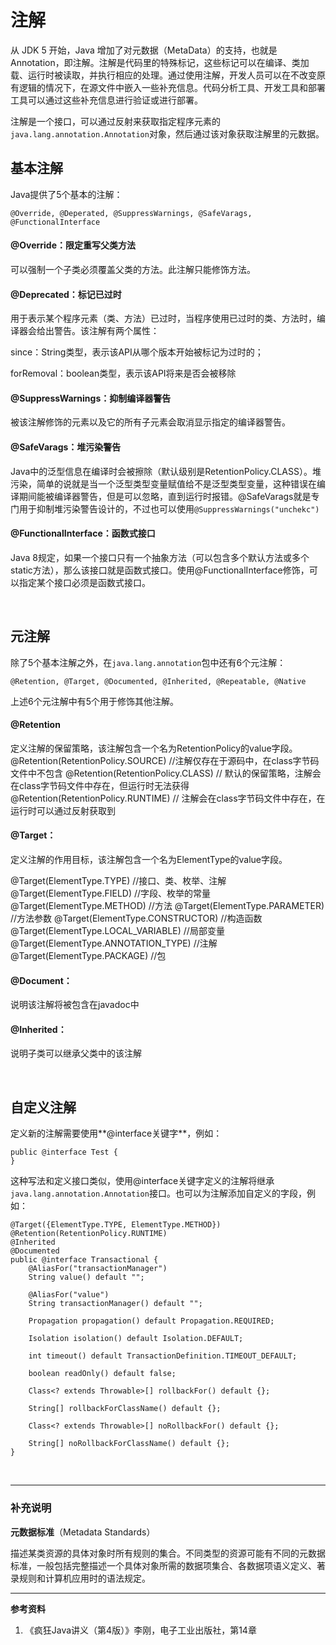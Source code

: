 # 注解

从 JDK 5 开始，Java 增加了对元数据（MetaData）的支持，也就是 Annotation，即注解。注解是代码里的特殊标记，这些标记可以在编译、类加载、运行时被读取，并执行相应的处理。通过使用注解，开发人员可以在不改变原有逻辑的情况下，在源文件中嵌入一些补充信息。代码分析工具、开发工具和部署工具可以通过这些补充信息进行验证或进行部署。

注解是一个接口，可以通过反射来获取指定程序元素的`java.lang.annotation.Annotation`对象，然后通过该对象获取注解里的元数据。

## 基本注解

Java提供了5个基本的注解：

`@Override, @Deperated, @SuppressWarnings, @SafeVarags, @FunctionalInterface`

#### **@Override：限定重写父类方法**

可以强制一个子类必须覆盖父类的方法。此注解只能修饰方法。

#### **@Deprecated：标记已过时**
用于表示某个程序元素（类、方法）已过时，当程序使用已过时的类、方法时，编译器会给出警告。该注解有两个属性：

since：String类型，表示该API从哪个版本开始被标记为过时的；

forRemoval：boolean类型，表示该API将来是否会被移除

#### **@SuppressWarnings：抑制编译器警告**
被该注解修饰的元素以及它的所有子元素会取消显示指定的编译器警告。

#### **@SafeVarags：堆污染警告**

Java中的泛型信息在编译时会被擦除（默认级别是RetentionPolicy.CLASS）。堆污染，简单的说就是当一个泛型类型变量赋值给不是泛型类型变量，这种错误在编译期间能被编译器警告，但是可以忽略，直到运行时报错。@SafeVarags就是专门用于抑制堆污染警告设计的，不过也可以使用`@SuppressWarnings("unchekc")`

#### **@FunctionalInterface：函数式接口**

Java 8规定，如果一个接口只有一个抽象方法（可以包含多个默认方法或多个static方法），那么该接口就是函数式接口。使用@FunctionalInterface修饰，可以指定某个接口必须是函数式接口。

<br>

## 元注解

除了5个基本注解之外，在`java.lang.annotation`包中还有6个元注解：

`@Retention, @Target, @Documented, @Inherited, @Repeatable, @Native`

上述6个元注解中有5个用于修饰其他注解。

#### @Retention

定义注解的保留策略，该注解包含一个名为RetentionPolicy的value字段。  
@Retention(RetentionPolicy.SOURCE)   //注解仅存在于源码中，在class字节码文件中不包含
@Retention(RetentionPolicy.CLASS)     // 默认的保留策略，注解会在class字节码文件中存在，但运行时无法获得
@Retention(RetentionPolicy.RUNTIME)  // 注解会在class字节码文件中存在，在运行时可以通过反射获取到

#### @Target：

定义注解的作用目标，该注解包含一个名为ElementType的value字段。

@Target(ElementType.TYPE)   //接口、类、枚举、注解
@Target(ElementType.FIELD) //字段、枚举的常量
@Target(ElementType.METHOD) //方法
@Target(ElementType.PARAMETER) //方法参数
@Target(ElementType.CONSTRUCTOR)  //构造函数
@Target(ElementType.LOCAL_VARIABLE) //局部变量
@Target(ElementType.ANNOTATION_TYPE) //注解
@Target(ElementType.PACKAGE)  //包    

#### @Document：

说明该注解将被包含在javadoc中

#### @Inherited：

说明子类可以继承父类中的该注解

<br>

## 自定义注解

定义新的注解需要使用**@interface关键字**，例如：

```
public @interface Test {
}
```

这种写法和定义接口类似，使用@interface关键字定义的注解将继承`java.lang.annotation.Annotation`接口。也可以为注解添加自定义的字段，例如：

```
@Target({ElementType.TYPE, ElementType.METHOD})
@Retention(RetentionPolicy.RUNTIME)
@Inherited
@Documented
public @interface Transactional {
	@AliasFor("transactionManager")
	String value() default "";
	
	@AliasFor("value")
	String transactionManager() default "";
	
	Propagation propagation() default Propagation.REQUIRED;
	
	Isolation isolation() default Isolation.DEFAULT;
	
	int timeout() default TransactionDefinition.TIMEOUT_DEFAULT;
	
	boolean readOnly() default false;
	
	Class<? extends Throwable>[] rollbackFor() default {};
	
	String[] rollbackForClassName() default {};
	
	Class<? extends Throwable>[] noRollbackFor() default {};
	
	String[] noRollbackForClassName() default {};
}
```



<br>

---

### 补充说明

**元数据标准**（Metadata Standards）

描述某类资源的具体对象时所有规则的集合。不同类型的资源可能有不同的元数据标准，一般包括完整描述一个具体对象所需的数据项集合、各数据项语义定义、著录规则和计算机应用时的语法规定。

---

**参考资料**

1.  《疯狂Java讲义（第4版）》李刚，电子工业出版社，第14章